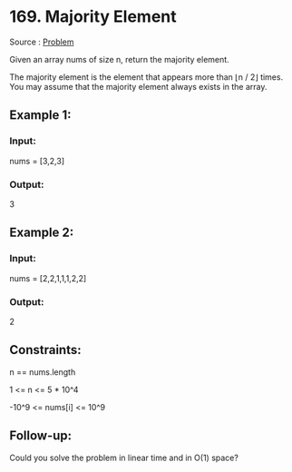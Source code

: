 # 169. Majority Element

Source : [Problem](https://leetcode.com/problems/majority-element)

Given an array nums of size n, return the majority element.

The majority element is the element that appears more than ⌊n / 2⌋ times. You may assume that the majority element always exists in the array.

## Example 1:

### Input:

nums = [3,2,3]

### Output:

3

## Example 2:

### Input:

nums = [2,2,1,1,1,2,2]

### Output:

2

## Constraints:

n == nums.length

1 <= n <= 5 \* 10^4

-10^9 <= nums[i] <= 10^9

## Follow-up:

Could you solve the problem in linear time and in O(1) space?
